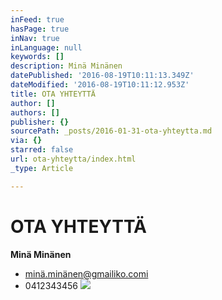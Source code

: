 ```yaml
---
inFeed: true
hasPage: true
inNav: true
inLanguage: null
keywords: []
description: Minä Minänen
datePublished: '2016-08-19T10:11:13.349Z'
dateModified: '2016-08-19T10:11:12.953Z'
title: OTA YHTEYTTÄ
author: []
authors: []
publisher: {}
sourcePath: _posts/2016-01-31-ota-yhteytta.md
via: {}
starred: false
url: ota-yhteytta/index.html
_type: Article

---
```

# OTA YHTEYTTÄ

**Minä Minänen**

* minä.minänen@gmailiko.comi
* 0412343456
![](https://the-grid-user-content.s3-us-west-2.amazonaws.com/d34723aa-6cdf-4c3d-8faf-26b8f29d887c.jpg)